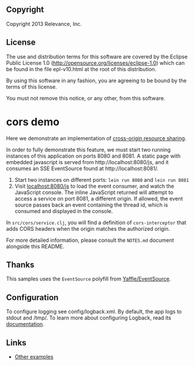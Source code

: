 Copyright
---------
Copyright 2013 Relevance, Inc.

License
-------
The use and distribution terms for this software are covered by the
Eclipse Public License 1.0 (http://opensource.org/licenses/eclipse-1.0)
which can be found in the file epl-v10.html at the root of this distribution.

By using this software in any fashion, you are agreeing to be bound by
the terms of this license.

You must not remove this notice, or any other, from this software.

# cors demo

Here we demonstrate an implementation of [cross-origin resource sharing](http://en.wikipedia.org/wiki/Cross-origin_resource_sharing).

In order to fully demonstrate this feature, we must start two running instances of this application on ports 8080 and 8081. A static
page with embedded javascript is served from http://localhost:8080/js, and it consumes an SSE EventSource found at http://localhost:8081/.

1. Start two instances on different ports: `lein run 8080` and `lein run 8081`
1. Visit [localhost:8080/js](http://localhost:8080/js) to load the
   event consumer, and watch the JavaScript console. The inline JavaScript returned
   will attempt to access a service on port 8081, a different origin. If allowed,
   the event source passes back an event containing the thread id, which is consumed
   and displayed in the console.

In `src/cors/service.clj`, you will find a definition of `cors-interceptor` that adds CORS headers
when the origin matches the authorized origin.

For more detailed information, please consult the `NOTES.md` document alongside this README.

## Thanks

This samples uses the `EventSource` polyfill from [Yaffle/EventSource](https://github.com/Yaffle/EventSource).

## Configuration

To configure logging see config/logback.xml. By default, the app logs to stdout and /tmp/.
To learn more about configuring Logback, read its [documentation](http://logback.qos.ch/documentation.html).

## Links

* [Other examples](https://github.com/relevance/platform/wiki/Hello-World-App)
